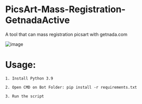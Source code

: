 # PicsArt-Mass-Registration-GetnadaActive
A tool that can mass registration picsart with getnada.com

![image](https://user-images.githubusercontent.com/73378179/147587299-e70de9e6-a456-463a-bce4-53c4597c1fca.png)

# Usage:

    1. Install Python 3.9
    
    2. Open CMD on Bot Folder: pip install -r requirements.txt
    
    3. Run the script
